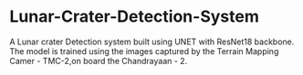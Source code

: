 # Lunar-Crater-Detection-System
A Lunar crater Detection system built using UNET with ResNet18 backbone. The model is trained using the images captured by the Terrain Mapping Camer - TMC-2,on board the Chandrayaan - 2.
